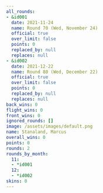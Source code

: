 ```yaml
---
all_rounds:
- &id001
  date: 2021-11-24
  name: Round 70 (Wed, November 24)
  official: true
  over_limit: false
  points: 0
  replaced_by: null
  replaces: null
- &id002
  date: 2021-12-22
  name: Round 80 (Wed, December 22)
  official: true
  over_limit: false
  points: 0
  replaced_by: null
  replaces: null
back_wins: 0
flight_wins: 0
front_wins: 0
ignored_rounds: []
image: /assets/images/default.png
name: Stanaland, Marcus
overall_wins: 0
points: 0
rounds: 2
rounds_by_month:
  11:
  - *id001
  12:
  - *id002
skins: 0
---
```

